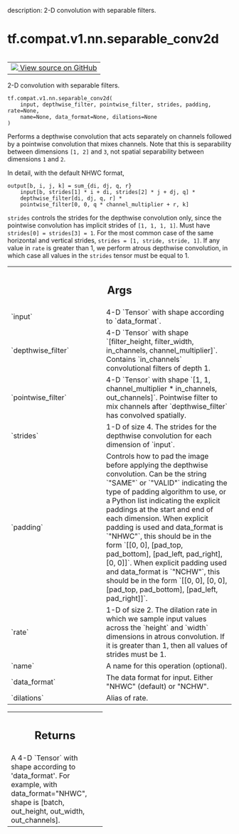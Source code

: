 description: 2-D convolution with separable filters.

<div itemscope itemtype="http://developers.google.com/ReferenceObject">
<meta itemprop="name" content="tf.compat.v1.nn.separable_conv2d" />
<meta itemprop="path" content="Stable" />
</div>

# tf.compat.v1.nn.separable_conv2d

<!-- Insert buttons and diff -->

<table class="tfo-notebook-buttons tfo-api nocontent" align="left">
<td>
  <a target="_blank" href="https://github.com/tensorflow/tensorflow/blob/r2.3/tensorflow/python/ops/nn_impl.py#L962-L1067">
    <img src="https://www.tensorflow.org/images/GitHub-Mark-32px.png" />
    View source on GitHub
  </a>
</td>
</table>



2-D convolution with separable filters.

<pre class="devsite-click-to-copy prettyprint lang-py tfo-signature-link">
<code>tf.compat.v1.nn.separable_conv2d(
    input, depthwise_filter, pointwise_filter, strides, padding, rate=None,
    name=None, data_format=None, dilations=None
)
</code></pre>



<!-- Placeholder for "Used in" -->

Performs a depthwise convolution that acts separately on channels followed by
a pointwise convolution that mixes channels.  Note that this is separability
between dimensions `[1, 2]` and `3`, not spatial separability between
dimensions `1` and `2`.

In detail, with the default NHWC format,

    output[b, i, j, k] = sum_{di, dj, q, r}
        input[b, strides[1] * i + di, strides[2] * j + dj, q] *
        depthwise_filter[di, dj, q, r] *
        pointwise_filter[0, 0, q * channel_multiplier + r, k]

`strides` controls the strides for the depthwise convolution only, since
the pointwise convolution has implicit strides of `[1, 1, 1, 1]`.  Must have
`strides[0] = strides[3] = 1`.  For the most common case of the same
horizontal and vertical strides, `strides = [1, stride, stride, 1]`.
If any value in `rate` is greater than 1, we perform atrous depthwise
convolution, in which case all values in the `strides` tensor must be equal
to 1.

<!-- Tabular view -->
 <table class="responsive fixed orange">
<colgroup><col width="214px"><col></colgroup>
<tr><th colspan="2"><h2 class="add-link">Args</h2></th></tr>

<tr>
<td>
`input`
</td>
<td>
4-D `Tensor` with shape according to `data_format`.
</td>
</tr><tr>
<td>
`depthwise_filter`
</td>
<td>
4-D `Tensor` with shape
`[filter_height, filter_width, in_channels, channel_multiplier]`.
Contains `in_channels` convolutional filters of depth 1.
</td>
</tr><tr>
<td>
`pointwise_filter`
</td>
<td>
4-D `Tensor` with shape
`[1, 1, channel_multiplier * in_channels, out_channels]`.  Pointwise
filter to mix channels after `depthwise_filter` has convolved spatially.
</td>
</tr><tr>
<td>
`strides`
</td>
<td>
1-D of size 4.  The strides for the depthwise convolution for
each dimension of `input`.
</td>
</tr><tr>
<td>
`padding`
</td>
<td>
Controls how to pad the image before applying the depthwise
convolution. Can be the string `"SAME"` or `"VALID"` indicating the type
of padding algorithm to use, or a Python list indicating the explicit
paddings at the start and end of each dimension. When explicit padding is
used and data_format is `"NHWC"`, this should be in the form `[[0, 0],
[pad_top, pad_bottom], [pad_left, pad_right], [0, 0]]`. When explicit
padding used and data_format is `"NCHW"`, this should be in the form
`[[0, 0], [0, 0], [pad_top, pad_bottom], [pad_left, pad_right]]`.
</td>
</tr><tr>
<td>
`rate`
</td>
<td>
1-D of size 2. The dilation rate in which we sample input values
across the `height` and `width` dimensions in atrous convolution. If it is
greater than 1, then all values of strides must be 1.
</td>
</tr><tr>
<td>
`name`
</td>
<td>
A name for this operation (optional).
</td>
</tr><tr>
<td>
`data_format`
</td>
<td>
The data format for input. Either "NHWC" (default) or "NCHW".
</td>
</tr><tr>
<td>
`dilations`
</td>
<td>
Alias of rate.
</td>
</tr>
</table>



<!-- Tabular view -->
 <table class="responsive fixed orange">
<colgroup><col width="214px"><col></colgroup>
<tr><th colspan="2"><h2 class="add-link">Returns</h2></th></tr>
<tr class="alt">
<td colspan="2">
A 4-D `Tensor` with shape according to 'data_format'. For
example, with data_format="NHWC", shape is [batch, out_height,
out_width, out_channels].
</td>
</tr>

</table>


